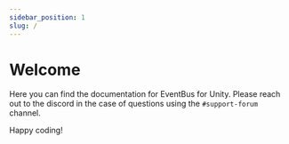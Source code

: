 ```yaml
---
sidebar_position: 1
slug: /
---
```


# Welcome

Here you can find the documentation for EventBus for Unity. Please reach out to the discord in the case of questions using the `#support-forum` channel.

Happy coding!